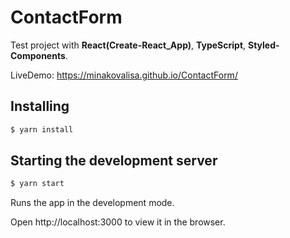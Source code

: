# ContactForm
Test project with **React(Create-React_App)**, **TypeScript**, **Styled-Components**.
 
LiveDemo:
https://minakovalisa.github.io/ContactForm/


## Installing
 


```javascript
$ yarn install
````
## Starting the development server

```javascript
$ yarn start
````
Runs the app in the development mode.

Open http://localhost:3000 to view it in the browser.
